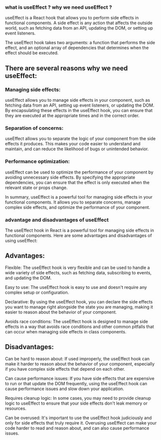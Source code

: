 ### what is useEffect ?  why we need useEffect ?  

useEffect is a React hook that allows you to perform side effects in functional components. A side effect is any action that affects the outside world, such as fetching data from an API, updating the DOM, or setting up event listeners.

The useEffect hook takes two arguments: a function that performs the side effect, and an optional array of dependencies that determines when the effect should be executed.



## There are several reasons why we need useEffect:

### Managing side effects: 
useEffect allows you to manage side effects in your component, such as fetching data from an API, setting up event listeners, or updating the DOM. By encapsulating these effects in the useEffect hook, you can ensure that they are executed at the appropriate times and in the correct order.

### Separation of concerns: 
useEffect allows you to separate the logic of your component from the side effects it produces. This makes your code easier to understand and maintain, and can reduce the likelihood of bugs or unintended behavior.

### Performance optimization: 
useEffect can be used to optimize the performance of your component by avoiding unnecessary side effects. By specifying the appropriate dependencies, you can ensure that the effect is only executed when the relevant state or props change.

In summary, useEffect is a powerful tool for managing side effects in your functional components. It allows you to separate concerns, manage complex side effects, and optimize the performance of your component.




### advantage and disadvantages of useEffect


The useEffect hook in React is a powerful tool for managing side effects in functional components. Here are some advantages and disadvantages of using useEffect:

## Advantages:

Flexible: The useEffect hook is very flexible and can be used to handle a wide variety of side effects, such as fetching data, subscribing to events, and updating the DOM.

Easy to use: The useEffect hook is easy to use and doesn't require any complex setup or configuration.

Declarative: By using the useEffect hook, you can declare the side effects you want to manage right alongside the state you are managing, making it easier to reason about the behavior of your component.

Avoids race conditions: The useEffect hook is designed to manage side effects in a way that avoids race conditions and other common pitfalls that can occur when managing side effects in class components.

## Disadvantages:

Can be hard to reason about: If used improperly, the useEffect hook can make it harder to reason about the behavior of your component, especially if you have complex side effects that depend on each other.

Can cause performance issues: If you have side effects that are expensive to run or that update the DOM frequently, using the useEffect hook can cause performance issues and slow down your application.

Requires cleanup logic: In some cases, you may need to provide cleanup logic to useEffect to ensure that your side effects don't leak memory or resources.

Can be overused: It's important to use the useEffect hook judiciously and only for side effects that truly require it. Overusing useEffect can make your code harder to read and reason about, and can also cause performance issues.